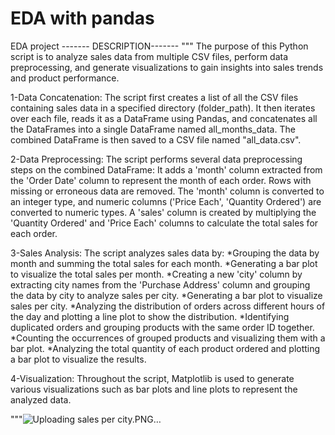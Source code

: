 # EDA with pandas
 EDA project 
   ------- DESCRIPTION-------
""" The purpose of this Python script is to analyze sales data
from multiple CSV files, perform data preprocessing, and generate visualizations
to gain insights into sales trends and product performance.

1-Data Concatenation:
The script first creates a list of all the CSV files
containing sales data in a specified directory (folder_path).
It then iterates over each file, reads it as a DataFrame using Pandas,
and concatenates all the DataFrames into a single DataFrame named all_months_data.
The combined DataFrame is then saved to a CSV file named "all_data.csv".

2-Data Preprocessing:
The script performs several data preprocessing steps on the combined DataFrame:
It adds a 'month' column extracted from the 'Order Date' column to represent the month of each order.
Rows with missing or erroneous data are removed.
The 'month' column is converted to an integer type,
and numeric columns ('Price Each', 'Quantity Ordered') are converted to numeric types.
A 'sales' column is created by multiplying the 'Quantity Ordered' and 'Price Each' columns
to calculate the total sales for each order.

3-Sales Analysis:
The script analyzes sales data by:
*Grouping the data by month and summing the total sales for each month.
*Generating a bar plot to visualize the total sales per month.
*Creating a new 'city' column by extracting city names from the 'Purchase Address' column
  and grouping the data by city to analyze sales per city.
*Generating a bar plot to visualize sales per city.
*Analyzing the distribution of orders across different hours of the day and plotting a line plot to show the distribution.
*Identifying duplicated orders and grouping products with the same order ID together.
*Counting the occurrences of grouped products and visualizing them with a bar plot.
*Analyzing the total quantity of each product ordered and plotting a bar plot to visualize the results.

4-Visualization:
Throughout the script, Matplotlib is used to generate various visualizations
such as bar plots and line plots to represent the analyzed data.



"""![Uploading sales per city.PNG…]()

   
   
